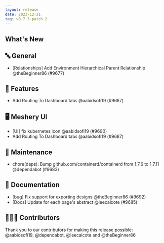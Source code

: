 ```yaml
---
layout: release
date: 2023-12-21
tag: v0.7.3-patch.2
---
```


## What's New

## 🔤 General

- [Relationships] Add Environment Hierarchical Parent Relationship @theBeginner86 (#9677)

## 🚀 Features

- Add Routing To Dashboard tabs @aabidsofi19 (#9687)

## 🖥 Meshery UI

- [UI] fix kubernetes icon @aabidsofi19 (#9690)
- Add Routing To Dashboard tabs @aabidsofi19 (#9687)

## 🧰 Maintenance

- chore(deps): Bump github.com/containerd/containerd from 1.7.6 to 1.7.11 @dependabot (#9683)

## 📖 Documentation

- [bug] Fix support for exporting designs @theBeginner86 (#9692)
- [Docs] Update for each page's abstract @leecalcote (#9685)

## 👨🏽‍💻 Contributors

Thank you to our contributors for making this release possible:
@aabidsofi19, @dependabot, @leecalcote and @theBeginner86
